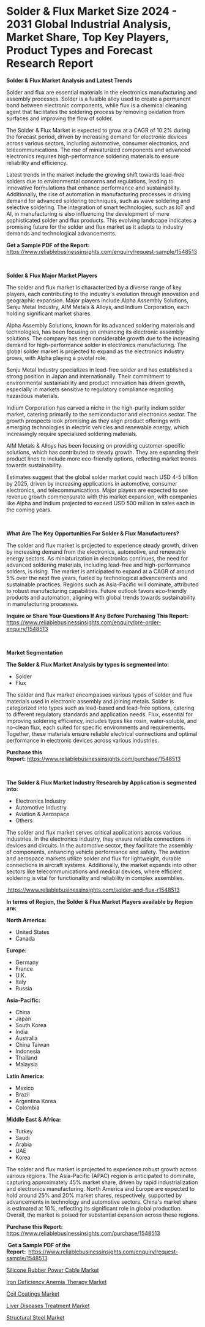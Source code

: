 <p><h1>Solder & Flux Market Size 2024 - 2031 Global Industrial Analysis, Market Share, Top Key Players, Product Types and Forecast Research Report</h1></p><p><strong>Solder & Flux Market Analysis and Latest Trends</strong></p>
<p><p>Solder and flux are essential materials in the electronics manufacturing and assembly processes. Solder is a fusible alloy used to create a permanent bond between electronic components, while flux is a chemical cleaning agent that facilitates the soldering process by removing oxidation from surfaces and improving the flow of solder. </p><p>The Solder & Flux Market is expected to grow at a CAGR of 10.2% during the forecast period, driven by increasing demand for electronic devices across various sectors, including automotive, consumer electronics, and telecommunications. The rise of miniaturized components and advanced electronics requires high-performance soldering materials to ensure reliability and efficiency.</p><p>Latest trends in the market include the growing shift towards lead-free solders due to environmental concerns and regulations, leading to innovative formulations that enhance performance and sustainability. Additionally, the rise of automation in manufacturing processes is driving demand for advanced soldering techniques, such as wave soldering and selective soldering. The integration of smart technologies, such as IoT and AI, in manufacturing is also influencing the development of more sophisticated solder and flux products. This evolving landscape indicates a promising future for the solder and flux market as it adapts to industry demands and technological advancements.</p></p>
<p><strong>Get a Sample PDF of the Report:&nbsp;</strong> <a href="https://www.reliablebusinessinsights.com/enquiry/request-sample/1548513?utm_campaign=41&utm_medium=2&utm_source=Github&utm_content=ia&utm_term=14112024&utm_id=solder-flux">https://www.reliablebusinessinsights.com/enquiry/request-sample/1548513</a></p>
<p>&nbsp;</p>
<p><strong>Solder & Flux Major Market Players</strong></p>
<p><p>The solder and flux market is characterized by a diverse range of key players, each contributing to the industry's evolution through innovation and geographic expansion. Major players include Alpha Assembly Solutions, Senju Metal Industry, AIM Metals & Alloys, and Indium Corporation, each holding significant market shares.</p><p>Alpha Assembly Solutions, known for its advanced soldering materials and technologies, has been focusing on enhancing its electronic assembly solutions. The company has seen considerable growth due to the increasing demand for high-performance solder in electronics manufacturing. The global solder market is projected to expand as the electronics industry grows, with Alpha playing a pivotal role.</p><p>Senju Metal Industry specializes in lead-free solder and has established a strong position in Japan and internationally. Their commitment to environmental sustainability and product innovation has driven growth, especially in markets sensitive to regulatory compliance regarding hazardous materials.</p><p>Indium Corporation has carved a niche in the high-purity indium solder market, catering primarily to the semiconductor and electronics sector. The growth prospects look promising as they align product offerings with emerging technologies in electric vehicles and renewable energy, which increasingly require specialized soldering materials.</p><p>AIM Metals & Alloys has been focusing on providing customer-specific solutions, which has contributed to steady growth. They are expanding their product lines to include more eco-friendly options, reflecting market trends towards sustainability.</p><p>Estimates suggest that the global solder market could reach USD 4-5 billion by 2025, driven by increasing applications in automotive, consumer electronics, and telecommunications. Major players are expected to see revenue growth commensurate with this market expansion, with companies like Alpha and Indium projected to exceed USD 500 million in sales each in the coming years.</p></p>
<p>&nbsp;</p>
<p><strong>What Are The Key Opportunities For Solder & Flux Manufacturers?</strong></p>
<p><p>The solder and flux market is projected to experience steady growth, driven by increasing demand from the electronics, automotive, and renewable energy sectors. As miniaturization in electronics continues, the need for advanced soldering materials, including lead-free and high-performance solders, is rising. The market is anticipated to expand at a CAGR of around 5% over the next five years, fueled by technological advancements and sustainable practices. Regions such as Asia-Pacific will dominate, attributed to robust manufacturing capabilities. Future outlook favors eco-friendly products and automation, aligning with global trends towards sustainability in manufacturing processes.</p></p>
<p><strong>Inquire or Share Your Questions If Any Before Purchasing This Report:</strong> <a href="https://www.reliablebusinessinsights.com/enquiry/pre-order-enquiry/1548513?utm_campaign=41&utm_medium=2&utm_source=Github&utm_content=ia&utm_term=14112024&utm_id=solder-flux">https://www.reliablebusinessinsights.com/enquiry/pre-order-enquiry/1548513</a></p>
<p>&nbsp;</p>
<p><strong>Market Segmentation</strong></p>
<p><strong>The Solder & Flux Market Analysis by types is segmented into:</strong></p>
<p><ul><li>Solder</li><li>Flux</li></ul></p>
<p><p>The solder and flux market encompasses various types of solder and flux materials used in electronic assembly and joining metals. Solder is categorized into types such as lead-based and lead-free options, catering to different regulatory standards and application needs. Flux, essential for improving soldering efficiency, includes types like rosin, water-soluble, and no-clean flux, each suited for specific environments and requirements. Together, these materials ensure reliable electrical connections and optimal performance in electronic devices across various industries.</p></p>
<p><strong>Purchase this Report:&nbsp;</strong><a href="https://www.reliablebusinessinsights.com/purchase/1548513?utm_campaign=41&utm_medium=2&utm_source=Github&utm_content=ia&utm_term=14112024&utm_id=solder-flux">https://www.reliablebusinessinsights.com/purchase/1548513</a></p>
<p>&nbsp;</p>
<p><strong>The Solder & Flux Market Industry Research by Application is segmented into:</strong></p>
<p><ul><li>Electronics Industry</li><li>Automotive Industry</li><li>Aviation & Aerospace</li><li>Others</li></ul></p>
<p><p>The solder and flux market serves critical applications across various industries. In the electronics industry, they ensure reliable connections in devices and circuits. In the automotive sector, they facilitate the assembly of components, enhancing vehicle performance and safety. The aviation and aerospace markets utilize solder and flux for lightweight, durable connections in aircraft systems. Additionally, the market expands into other sectors like telecommunications and medical devices, where efficient soldering is vital for functionality and reliability in complex assemblies.</p></p>
<p><a href="https://www.reliablebusinessinsights.com/solder-and-flux-r1548513?utm_campaign=41&utm_medium=2&utm_source=Github&utm_content=ia&utm_term=14112024&utm_id=solder-flux">&nbsp;https://www.reliablebusinessinsights.com/solder-and-flux-r1548513</a></p>
<p><strong>In terms of Region, the Solder & Flux Market Players available by Region are:</strong></p>
<p>
    <p> <strong> North America: </strong>
        <ul>
            <li>United States</li>
            <li>Canada</li>
        </ul>
        </p> 
    <p> <strong> Europe: </strong>
        <ul>
            <li>Germany</li>
            <li>France</li>
            <li>U.K.</li>
            <li>Italy</li>
            <li>Russia</li>
        </ul>
        </p> 
    <p> <strong> Asia-Pacific: </strong>
        <ul>
            <li>China</li>
            <li>Japan</li>
            <li>South Korea</li>
            <li>India</li>
            <li>Australia</li>
            <li>China Taiwan</li>
            <li>Indonesia</li>
            <li>Thailand</li>
            <li>Malaysia</li>
        </ul>
        </p> 
    <p> <strong> Latin America: </strong>
        <ul>
            <li>Mexico</li>
            <li>Brazil</li>
            <li>Argentina Korea</li>
            <li>Colombia</li>
        </ul>
        </p> 
    <p> <strong> Middle East & Africa: </strong>
        <ul>
            <li>Turkey</li>
            <li>Saudi</li>
            <li>Arabia</li>
            <li>UAE</li>
            <li>Korea</li>
        </ul>
    </p>
    </p>
<p><p>The solder and flux market is projected to experience robust growth across various regions. The Asia-Pacific (APAC) region is anticipated to dominate, capturing approximately 45% market share, driven by rapid industrialization and electronics manufacturing. North America and Europe are expected to hold around 25% and 20% market shares, respectively, supported by advancements in technology and automotive sectors. China's market share is estimated at 10%, reflecting its significant role in global production. Overall, the market is poised for substantial expansion across these regions.</p></p>
<p><strong>Purchase this Report: </strong><a href="https://www.reliablebusinessinsights.com/purchase/1548513?utm_campaign=41&utm_medium=2&utm_source=Github&utm_content=ia&utm_term=14112024&utm_id=solder-flux">https://www.reliablebusinessinsights.com/purchase/1548513</a></p>
<p>&nbsp;<strong>Get a Sample PDF of the Report:&nbsp;&nbsp;</strong><a href="https://www.reliablebusinessinsights.com/enquiry/request-sample/1548513?utm_campaign=41&utm_medium=2&utm_source=Github&utm_content=ia&utm_term=14112024&utm_id=solder-flux">https://www.reliablebusinessinsights.com/enquiry/request-sample/1548513</a></p>
<p><strong></strong></p>
<p><p><a href="https://www.linkedin.com/pulse/silicone-rubber-power-cable-market-global-regional-analysis-fmttc?utm_campaign=41&utm_medium=2&utm_source=Github&utm_content=ia&utm_term=14112024&utm_id=solder-flux">Silicone Rubber Power Cable Market</a></p><p><a href="https://issuu.com/reportprime-2/docs/iron-deficiency-anemia-therapy-mark_7bc4f27b75712a?utm_campaign=41&utm_medium=2&utm_source=Github&utm_content=ia&utm_term=14112024&utm_id=solder-flux">Iron Deficiency Anemia Therapy Market</a></p><p><a href="https://www.linkedin.com/pulse/evolution-coil-coatings-market-key-shifts-from-2024-2031-yaymarket-pnyue?utm_campaign=41&utm_medium=2&utm_source=Github&utm_content=ia&utm_term=14112024&utm_id=solder-flux">Coil Coatings Market</a></p><p><a href="https://issuu.com/reportprime-2/docs/liver-diseases-treatment-market-siz_09d1b141bf13b1?utm_campaign=41&utm_medium=2&utm_source=Github&utm_content=ia&utm_term=14112024&utm_id=solder-flux">Liver Diseases Treatment Market</a></p><p><a href="https://www.linkedin.com/pulse/structural-steel-market-outlook-forecast-from-2024-2031-factoid-zxwac?utm_campaign=41&utm_medium=2&utm_source=Github&utm_content=ia&utm_term=14112024&utm_id=solder-flux">Structural Steel Market</a></p></p>